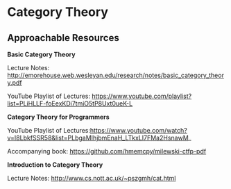 # Category Theory

## Approachable Resources

**Basic Category Theory**

Lecture Notes: http://emorehouse.web.wesleyan.edu/research/notes/basic_category_theory.pdf

YouTube Playlist of Lectures: https://www.youtube.com/playlist?list=PLiHLLF-foEexKDi7tmiO5tP8Uxt0ueK-L

**Category Theory for Programmers**

YouTube Playlist of Lectures:https://www.youtube.com/watch?v=I8LbkfSSR58&list=PLbgaMIhjbmEnaH_LTkxLI7FMa2HsnawM_

Accompanying book: https://github.com/hmemcpy/milewski-ctfp-pdf

**Introduction to Category Theory**

Lecture Notes: http://www.cs.nott.ac.uk/~pszgmh/cat.html
